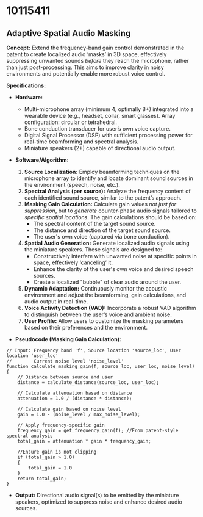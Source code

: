 # 10115411

## Adaptive Spatial Audio Masking

**Concept:** Extend the frequency-band gain control demonstrated in the patent to create localized audio ‘masks’ in 3D space, effectively suppressing unwanted sounds *before* they reach the microphone, rather than just post-processing. This aims to improve clarity in noisy environments and potentially enable more robust voice control.

**Specifications:**

*   **Hardware:**
    *   Multi-microphone array (minimum 4, optimally 8+) integrated into a wearable device (e.g., headset, collar, smart glasses). Array configuration: circular or tetrahedral.
    *   Bone conduction transducer for user’s own voice capture.
    *   Digital Signal Processor (DSP) with sufficient processing power for real-time beamforming and spectral analysis.
    *   Miniature speakers (2+) capable of directional audio output.

*   **Software/Algorithm:**
    1.  **Source Localization:** Employ beamforming techniques on the microphone array to identify and locate dominant sound sources in the environment (speech, noise, etc.).
    2.  **Spectral Analysis (per source):** Analyze the frequency content of each identified sound source, similar to the patent’s approach.
    3.  **Masking Gain Calculation:** Calculate gain values *not just for suppression*, but to *generate* counter-phase audio signals tailored to *specific spatial locations*. The gain calculations should be based on:
        *   The spectral content of the target sound source.
        *   The distance and direction of the target sound source.
        *   The user's own voice (captured via bone conduction).
    4.  **Spatial Audio Generation:** Generate localized audio signals using the miniature speakers. These signals are designed to:
        *   Constructively interfere with unwanted noise at specific points in space, effectively ‘canceling’ it.
        *   Enhance the clarity of the user's own voice and desired speech sources.
        *   Create a localized "bubble" of clear audio around the user.
    5.  **Dynamic Adaptation:** Continuously monitor the acoustic environment and adjust the beamforming, gain calculations, and audio output in real-time.
    6.  **Voice Activity Detection (VAD):** Incorporate a robust VAD algorithm to distinguish between the user’s voice and ambient noise.
    7.  **User Profile:** Allow users to customize the masking parameters based on their preferences and the environment.

*   **Pseudocode (Masking Gain Calculation):**

```
// Input: Frequency band 'f', Source location 'source_loc', User location 'user_loc'
//        Current noise level 'noise_level'
function calculate_masking_gain(f, source_loc, user_loc, noise_level) {
    // Distance between source and user
    distance = calculate_distance(source_loc, user_loc);

    // Calculate attenuation based on distance
    attenuation = 1.0 / (distance * distance);

    // Calculate gain based on noise level
    gain = 1.0 - (noise_level / max_noise_level);

    // Apply frequency-specific gain
    frequency_gain = get_frequency_gain(f); //From patent-style spectral analysis
    total_gain = attenuation * gain * frequency_gain;

    //Ensure gain is not clipping
    if (total_gain > 1.0)
    {
        total_gain = 1.0
    }
    return total_gain;
}
```

*   **Output:** Directional audio signal(s) to be emitted by the miniature speakers, optimized to suppress noise and enhance desired audio sources.